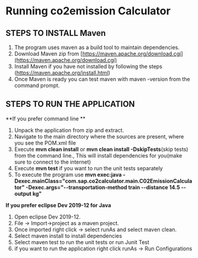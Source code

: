 # Running co2emission Calculator



## **STEPS TO INSTALL Maven**

 1. The program uses maven as a build tool to maintain dependencies.
 2. Download Maven zip from  [https://maven.apache.org/download.cgi](https://maven.apache.org/download.cgi)
 3. Install Maven if you have not installed by following the steps    (https://maven.apache.org/install.html)
 4. Once Maven is ready you can test maven with  maven -version from the command prompt.

## **STEPS TO RUN THE APPLICATION**

**If you prefer command line **
 1. Unpack the application from zip and extract.
 2. Navigate to the main directory where the sources are present,    where you see the POM.xml file
 3. Execute **mvn clean install** or **mvn clean install -DskipTests**(skip tests)  from the command line., This will install dependencies for you(make sure to connect to the internet)
 4. Execute **mvn test** if you want to run the unit tests separately 
 5. To execute the program use **mvn exec:java -Dexec.mainClass="com.sap.co2calculator.main.C02EmissionCalculator" -Dexec.args="--transportation-method train --distance 14.5  --output kg"**
 
**If you prefer eclipse Dev 2019-12 for Java**
  1. Open eclipse Dev 2019-12. 
  2. File -> Import->project as a maven project.
  3. Once imported right click -> select runAs and select maven clean.
  4. Select maven install to install dependencies
  5. Select maven test to run the unit tests or run Junit Test
  6. if you want to run the application right click runAs -> Run Configurations

<!--stackedit_data:
eyJoaXN0b3J5IjpbLTM5NjI3NzA1NywtMTIyNTE0Mzk0OSwxOT
Y4NzcyMzI1LC0xMTAwMzY3NDgzXX0=
-->